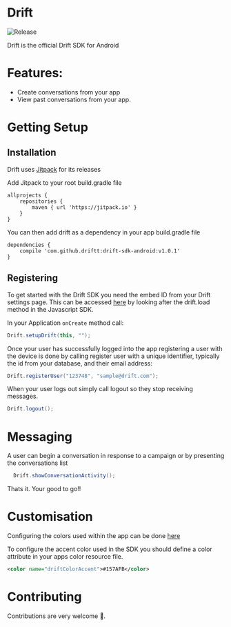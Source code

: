 Drift
============
![Release](https://jitpack.io/v/driftt/drift-sdk-android.svg)

Drift is the official Drift SDK for Android


# Features:
- Create conversations from your app
- View past conversations from your app.


# Getting Setup

## Installation

Drift uses [Jitpack](http://jitpack.io) for its releases

Add Jitpack to your root build.gradle file 

```
allprojects {
	repositories {	
		maven { url 'https://jitpack.io' }
	}
}
```

You can then add drift as a dependency in your app build.gradle file


```
dependencies {
	compile 'com.github.driftt:drift-sdk-android:v1.0.1'
}
```

## Registering

To get started with the Drift SDK you need the embed ID from your Drift settings page. This can be accessed [here](https://app.drift.com/settings/livechat) by looking after the drift.load method in the Javascript SDK.

In your Application `onCreate` method call:
```Java
Drift.setupDrift(this, "");
```

Once your user has successfully logged into the app registering a user with the device is done by calling register user with a unique identifier, typically the id from your database, and their email address:

```Java
Drift.registerUser("123748", "sample@drift.com");
```

When your user logs out simply call logout so they stop receiving messages.

```Java
Drift.logout();
```


# Messaging

A user can begin a conversation in response to a campaign or by presenting the conversations list

```Java
  Drift.showConversationActivity();
```

Thats it. Your good to go!!

# Customisation

Configuring the colors used within the app can be done [here](https://app.drift.com/settings/widget/design)

To configure the accent color used in the SDK you should define a color attribute in your apps color resource file.

```xml
<color name="driftColorAccent">#157AFB</color>
```

# Contributing

Contributions are very welcome 🤘.
